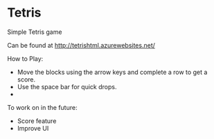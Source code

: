 # Tetris
Simple Tetris game

Can be found at http://tetrishtml.azurewebsites.net/

How to Play:
- Move the blocks using the arrow keys and complete a row to get a score.
- Use the space bar for quick drops.
- 
To work on in the future:
- Score feature
- Improve UI
